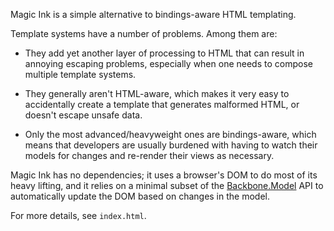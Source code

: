 Magic Ink is a simple alternative to bindings-aware HTML templating.

Template systems have a number of problems. Among them are:

* They add yet another layer of processing to HTML that can result in annoying escaping problems, especially when one needs to compose multiple template systems.

* They generally aren't HTML-aware, which makes it very easy to accidentally create a template that generates malformed HTML, or doesn't escape unsafe data.

* Only the most advanced/heavyweight ones are bindings-aware, which means that developers are usually burdened with having to watch their models for changes and re-render their views as necessary.

Magic Ink has no dependencies; it uses a browser's DOM to do most of its heavy lifting, and it relies on a minimal subset of the [Backbone.Model][] API to automatically update the DOM based on changes in the model.

For more details, see `index.html`.

  [Backbone.Model]: http://documentcloud.github.com/backbone/#Model
